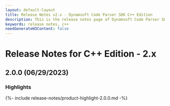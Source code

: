 ```yaml
---
layout: default-layout
title: Release Notes v2.x - Dynamsoft Code Parser SDK C++ Edition
description: This is the release notes page of Dynamsoft Code Parser SDK C++ Edition v2.x.
keywords: release notes, c++
needGenerateH3Content: false
---
```


# Release Notes for C++ Edition - 2.x

## 2.0.0 (06/29/2023)

### Highlights

{%- include release-notes/product-highlight-2.0.0.md -%}

